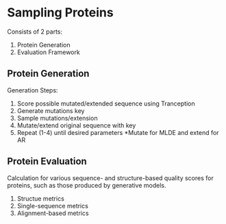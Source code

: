 # Sampling Proteins

Consists of 2 parts:
1. Protein Generation 
2. Evaluation Framework

## Protein Generation

Generation Steps:
1. Score possible mutated/extended sequence using Tranception
2. Generate mutations key
3. Sample mutations/extension
4. Mutate/extend original sequence with key
5. Repeat (1-4) until desired parameters
*Mutate for MLDE and extend for AR

<!-- ### Single-Mutant Usage (MLDE)
```
python generator.py \
    --sequence [mdh_esm, mdh_esm_2, avGFP] \
    --model [small, medium, large] \
    --sampling_method [mirostat, top_k, top_p, typical, random, greedy] \
    --sampling_threshold (k for top-k, p for top-p, etc.) \
    --sequence_num (number of sequence to generate) \
    --evolution_cycles (number of mutation cycle) \
    --save_df (optional, save metadata of generated sequences in dataframe) \
    --output_name folder_within_generated_sequence/sub_folder/fasta_file_name
```

### Multi-Mutant Usage (MLDE)
```
python generator.py \
    --sequence [mdh_esm, mdh_esm_2, avGFP] \
    --model [small, medium, large] \
    --mutations (number of multi-mutations) \
    --use_quantfun (use QFF for intermediate strategy, else using HPF) \
    --saved_model_dir [required if using QFF, path to saved model] \
    --intermediate_threshold (threshold for intermediate strategy) \
    --sampling_method [mirostat, top_k, top_p, typical, random, greedy] \
    --sampling_threshold (k for top-k, p for top-p, etc.) \
    --sequence_num (number of sequence to generate) \
    --evolution_cycles (number of mutation cycle) \
    --save_df (optional, save metadata of generated sequences in dataframe) \
    --output_name folder_within_generated_sequence/sub_folder/fasta_file_name
```

### AR Usage
```
python AR_generator.py \
    --sequence [initial AA residue prompt] \
    --model [small, medium, large] \
    --sampling_method [mirostat, top_k, top_p, typical, random, greedy] \
    --sequence_num (number of sequence to generate) \
    --seq_length (length of sequence to generate) \
    --save_df (optional, save metadata of generated sequences in dataframe) \
    --extension_factor (number of AA residues to extend at each cycle, defaults to 1) \
    --output_name folder_within_generated_sequence/sub_folder/fasta_file_name
```

If using QFF, fine-tune the model first using the following command:
```
srun python Tranception-Protein-Generator/finetune_proteinbert.py \
    --train_data [path to training data] \
    --valid_data [path to validation/testing data] \
    --save_name [folder path for saving model] \
```
Train/Validation data needs to have 2 columns: 'seq' and 'label'. 'label' is the quantitative function value. -->

## Protein Evaluation

Calculation for various sequence- and structure-based quality scores for proteins, such as those produced by generative models.

1. Structue metrics
2. Single-sequence metrics
3. Alignment-based metrics

<!-- ### Directories
**PDBs**(pdbs & reference_pdbs): Single Chain A with scores in b-factor field (Generated by AlphaFold2)

**Target Sequences**(target_seqs): For both single-sequence and alignment-based metrics

**Reference Sequences**(reference_seqs): For alignment-based metrics
***

### Example usage
1. Scoring with single-sequence and alignment-based metrics only
```
python  protein_scoring.py \
        --output_name [directory (inside this folder) to store the output csv] \
        --target_dir [directory of target sequences in FASTA format] \
        --reference_dir [directory of reference sequences in FASTA format]
```

2. Scoring with all metrics (including structure-based metrics)
```
python  Tranception-Evaluation/protein_scoring.py \
        --score_structure [flag to include structure-based metrics] \
        --output_name [directory (inside this folder) to store the output csv] \
        --target_dir [directory of target sequences in FASTA format] \
        --reference_dir [directory of reference sequences in FASTA format] \
        --pdb_dir [directory of target sequences in pdb format] \
        --ref_pdb_dir [directory of reference sequences in pdb format]
```

3. If using **Tranception** or **EVmutation**: Add the orig_seq flag to input the original sequence. For EVmutation, run plmc and define the model params path.
```
python  protein_scoring.py \
        --output_name [directory (inside this folder) to store the output csv] \
        --target_dir [directory of target sequences in FASTA format] \
        --reference_dir [directory of reference sequences in FASTA format] \
        --use_tranception [flag to use Tranception] \ 
        --use_evmutation [flag to use EVmutation] \
        --orig_seq [string of original sequence] \
        --model_params [path to model params for EVmutation]
```

Example for avGFP:
```
EVmutation/plmc/bin/plmc -o EVmutation/example/avGFP.model_params -c EVmutation/example/avGFP.txt -f TARGET -le 47.4 -lh 0.01 -m 200 -t 0.2 -g EVmutation/example/avGFP.a2m

``` -->